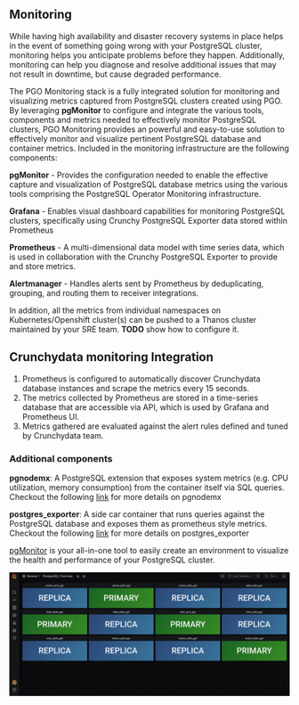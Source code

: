 ## Monitoring

While having high availability and disaster recovery systems in place helps in the event of something going wrong with your PostgreSQL cluster,
monitoring helps you anticipate problems before they happen. Additionally, monitoring can help you diagnose and resolve additional issues that
may not result in downtime, but cause degraded performance.

The PGO Monitoring stack is a fully integrated solution for monitoring and visualizing metrics captured from PostgreSQL clusters created using PGO. By leveraging **pgMonitor**  to configure and integrate the various tools, components and metrics needed to effectively monitor PostgreSQL clusters, PGO Monitoring provides an powerful and easy-to-use solution to effectively monitor and visualize pertinent PostgreSQL database and container metrics. Included in the monitoring infrastructure are the following components:

**pgMonitor** - Provides the configuration needed to enable the effective capture and visualization of PostgreSQL database metrics using the various tools comprising the PostgreSQL Operator Monitoring infrastructure.

**Grafana** - Enables visual dashboard capabilities for monitoring PostgreSQL clusters, specifically using Crunchy PostgreSQL Exporter data stored within Prometheus

**Prometheus** - A multi-dimensional data model with time series data, which is used in collaboration with the Crunchy PostgreSQL Exporter to provide and store metrics. 

**Alertmanager** - Handles alerts sent by Prometheus by deduplicating, grouping, and routing them to receiver integrations.

In addition, all the metrics from individual namespaces on Kubernetes/Openshift cluster(s) can be pushed to a Thanos cluster maintained by your SRE team. **TODO** show how to configure it.



## Crunchydata monitoring Integration

1. Prometheus is configured to automatically discover Crunchydata database instances and scrape the metrics every 15 seconds.
2. The metrics collected by Prometheus are stored in a time-series database that are accessible via API, which is used by Grafana and Prometheus UI.
3.  Metrics gathered are evaluated against the alert rules defined and tuned by Crunchydata team. 


### **Additional components**

**pgnodemx**: A PostgreSQL extension that exposes system metrics (e.g. CPU utilization, memory consumption) from the container itself via SQL queries. Checkout the following [link](https://github.com/CrunchyData/pgnodemx) for more details on pgnodemx

**postgres_exporter**: A side car container that runs queries against the PostgreSQL database and exposes them as prometheus style metrics. Checkout the following [link](https://github.com/prometheus-community/postgres_exporter) for more details on postgres_exporter

[pgMonitor](https://access.crunchydata.com/documentation/pgmonitor/2.2/#:~:text=pgmonitor%20is%20an%20open%2Dsource,the%20health%20of%20the%20system.)  is your all-in-one tool to easily create an environment to visualize the health and performance of your PostgreSQL cluster.

![../Images/pgmonitor.gif](https://github.com/CrunchyData/pgmonitor/blob/development/hugo/static/images/PGMonitor.gif)




